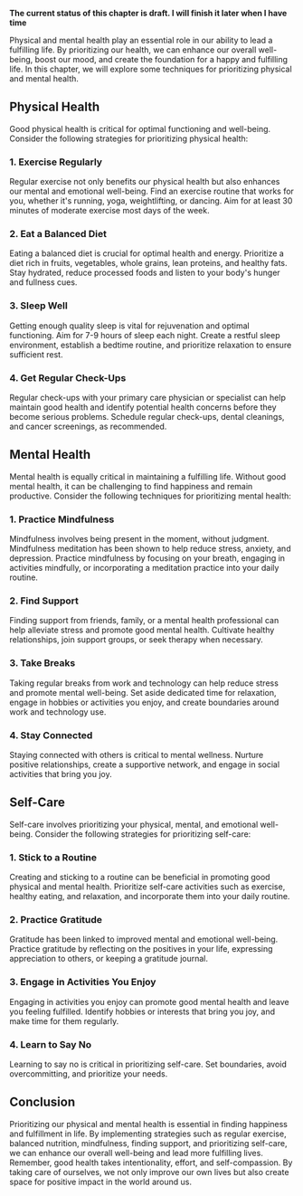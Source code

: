 **The current status of this chapter is draft. I will finish it later when I have time**

Physical and mental health play an essential role in our ability to lead a fulfilling life. By prioritizing our health, we can enhance our overall well-being, boost our mood, and create the foundation for a happy and fulfilling life. In this chapter, we will explore some techniques for prioritizing physical and mental health.

Physical Health
---------------

Good physical health is critical for optimal functioning and well-being. Consider the following strategies for prioritizing physical health:

### 1. Exercise Regularly

Regular exercise not only benefits our physical health but also enhances our mental and emotional well-being. Find an exercise routine that works for you, whether it's running, yoga, weightlifting, or dancing. Aim for at least 30 minutes of moderate exercise most days of the week.

### 2. Eat a Balanced Diet

Eating a balanced diet is crucial for optimal health and energy. Prioritize a diet rich in fruits, vegetables, whole grains, lean proteins, and healthy fats. Stay hydrated, reduce processed foods and listen to your body's hunger and fullness cues.

### 3. Sleep Well

Getting enough quality sleep is vital for rejuvenation and optimal functioning. Aim for 7-9 hours of sleep each night. Create a restful sleep environment, establish a bedtime routine, and prioritize relaxation to ensure sufficient rest.

### 4. Get Regular Check-Ups

Regular check-ups with your primary care physician or specialist can help maintain good health and identify potential health concerns before they become serious problems. Schedule regular check-ups, dental cleanings, and cancer screenings, as recommended.

Mental Health
-------------

Mental health is equally critical in maintaining a fulfilling life. Without good mental health, it can be challenging to find happiness and remain productive. Consider the following techniques for prioritizing mental health:

### 1. Practice Mindfulness

Mindfulness involves being present in the moment, without judgment. Mindfulness meditation has been shown to help reduce stress, anxiety, and depression. Practice mindfulness by focusing on your breath, engaging in activities mindfully, or incorporating a meditation practice into your daily routine.

### 2. Find Support

Finding support from friends, family, or a mental health professional can help alleviate stress and promote good mental health. Cultivate healthy relationships, join support groups, or seek therapy when necessary.

### 3. Take Breaks

Taking regular breaks from work and technology can help reduce stress and promote mental well-being. Set aside dedicated time for relaxation, engage in hobbies or activities you enjoy, and create boundaries around work and technology use.

### 4. Stay Connected

Staying connected with others is critical to mental wellness. Nurture positive relationships, create a supportive network, and engage in social activities that bring you joy.

Self-Care
---------

Self-care involves prioritizing your physical, mental, and emotional well-being. Consider the following strategies for prioritizing self-care:

### 1. Stick to a Routine

Creating and sticking to a routine can be beneficial in promoting good physical and mental health. Prioritize self-care activities such as exercise, healthy eating, and relaxation, and incorporate them into your daily routine.

### 2. Practice Gratitude

Gratitude has been linked to improved mental and emotional well-being. Practice gratitude by reflecting on the positives in your life, expressing appreciation to others, or keeping a gratitude journal.

### 3. Engage in Activities You Enjoy

Engaging in activities you enjoy can promote good mental health and leave you feeling fulfilled. Identify hobbies or interests that bring you joy, and make time for them regularly.

### 4. Learn to Say No

Learning to say no is critical in prioritizing self-care. Set boundaries, avoid overcommitting, and prioritize your needs.

Conclusion
----------

Prioritizing our physical and mental health is essential in finding happiness and fulfillment in life. By implementing strategies such as regular exercise, balanced nutrition, mindfulness, finding support, and prioritizing self-care, we can enhance our overall well-being and lead more fulfilling lives. Remember, good health takes intentionality, effort, and self-compassion. By taking care of ourselves, we not only improve our own lives but also create space for positive impact in the world around us.
